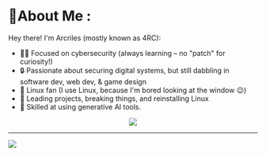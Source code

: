<div align="center">


</div>

# 💫About Me :

Hey there! I'm Arcriles (mostly known as 4RC):

- 👨‍💻 Focused on cybersecurity (always learning – no "patch" for curiosity!)
- 🔒 Passionate about securing digital systems, but still dabbling in software dev, web dev, & game design
- 🐧 Linux fan (I use Linux, because I'm bored looking at the window 😉)
- 🚀 Leading projects, breaking things, and reinstalling Linux
- 🤖 Skilled at using generative AI tools.

<div align="center">
  




  <img src="https://github-readme-stats.vercel.app/api?username=arcriles&theme=dark&hide_border=true&include_all_commits=true&count_private=true"/>

</div>

---

[![](https://visitcount.itsvg.in/api?id=arcriles&icon=0&color=12)](https://visitcount.itsvg.in)
